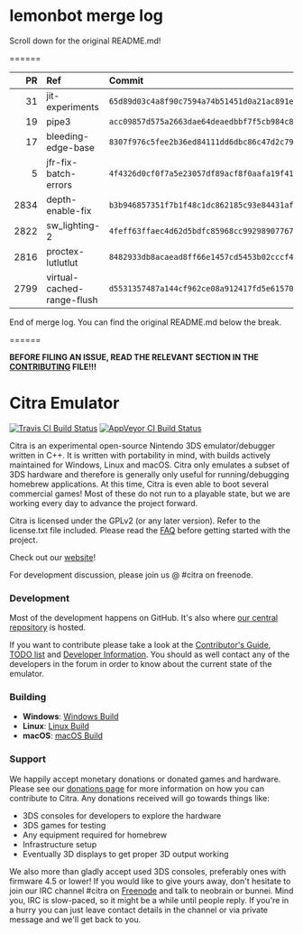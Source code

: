 # lemonbot merge log

Scroll down for the original README.md!

======

|   PR | Ref                        | Commit                                     | Author    | Status   |
|-----:|:---------------------------|:-------------------------------------------|:----------|:---------|
|   31 | jit-experiments            | `65d89d03c4a8f90c7594a74b51451d0a21ac891e` | MerryMage | Merged   |
|   19 | pipe3                      | `acc09857d575a2663dae64deaedbbf7f5cb984c8` | MerryMage | Merged   |
|   17 | bleeding-edge-base         | `8307f976c5fee2b36ed84111dd6dbc86c47d2c79` | jroweboy  | Merged   |
|    5 | jfr-fix-batch-errors       | `4f4326d0cf0f7a5e23057df89acf8f0aafa19f41` | jroweboy  | Merged   |
| 2834 | depth-enable-fix           | `b3b946857351f7b1f48c1dc862185c93e84431af` | wwylele   | Merged   |
| 2822 | sw_lighting-2              | `4feff63ffaec4d62d5bdfc85968cc99298907767` | wwylele   | Merged   |
| 2816 | proctex-lutlutlut          | `8482933db8acaead8ff66e1457cd5453b02cccf4` | wwylele   | Merged   |
| 2799 | virtual-cached-range-flush | `d5531357487a144cf962ce08a912417fd5e61570` | yuriks    | Merged   |

End of merge log. You can find the original README.md below the break.

======

**BEFORE FILING AN ISSUE, READ THE RELEVANT SECTION IN THE [CONTRIBUTING](https://github.com/citra-emu/citra/blob/master/CONTRIBUTING.md#reporting-issues) FILE!!!**

Citra Emulator
==============
[![Travis CI Build Status](https://travis-ci.org/citra-emu/citra.svg?branch=master)](https://travis-ci.org/citra-emu/citra)
[![AppVeyor CI Build Status](https://ci.appveyor.com/api/projects/status/sdf1o4kh3g1e68m9?svg=true)](https://ci.appveyor.com/project/bunnei/citra)

Citra is an experimental open-source Nintendo 3DS emulator/debugger written in C++. It is written with portability in mind, with builds actively maintained for Windows, Linux and macOS. Citra only emulates a subset of 3DS hardware and therefore is generally only useful for running/debugging homebrew applications. At this time, Citra is even able to boot several commercial games! Most of these do not run to a playable state, but we are working every day to advance the project forward.

Citra is licensed under the GPLv2 (or any later version). Refer to the license.txt file included. Please read the [FAQ](https://citra-emu.org/wiki/faq/) before getting started with the project.

Check out our [website](https://citra-emu.org/)!

For development discussion, please join us @ #citra on freenode.

### Development

Most of the development happens on GitHub. It's also where [our central repository](https://github.com/citra-emu/citra) is hosted.

If you want to contribute please take a look at the [Contributor's Guide](CONTRIBUTING.md), [TODO list](https://docs.google.com/document/d/1SWIop0uBI9IW8VGg97TAtoT_CHNoP42FzYmvG1F4QDA) and [Developer Information](https://github.com/citra-emu/citra/wiki/Developer-Information). You should as well contact any of the developers in the forum in order to know about the current state of the emulator.

### Building

* __Windows__: [Windows Build](https://github.com/citra-emu/citra/wiki/Building-For-Windows)
* __Linux__: [Linux Build](https://github.com/citra-emu/citra/wiki/Building-For-Linux)
* __macOS__: [macOS Build](https://github.com/citra-emu/citra/wiki/Building-for-macOS)


### Support
We happily accept monetary donations or donated games and hardware. Please see our [donations page](https://citra-emu.org/donate/) for more information on how you can contribute to Citra. Any donations received will go towards things like:
* 3DS consoles for developers to explore the hardware
* 3DS games for testing
* Any equipment required for homebrew
* Infrastructure setup
* Eventually 3D displays to get proper 3D output working

We also more than gladly accept used 3DS consoles, preferably ones with firmware 4.5 or lower! If you would like to give yours away, don't hesitate to join our IRC channel #citra on [Freenode](http://webchat.freenode.net/?channels=citra) and talk to neobrain or bunnei. Mind you, IRC is slow-paced, so it might be a while until people reply. If you're in a hurry you can just leave contact details in the channel or via private message and we'll get back to you.
